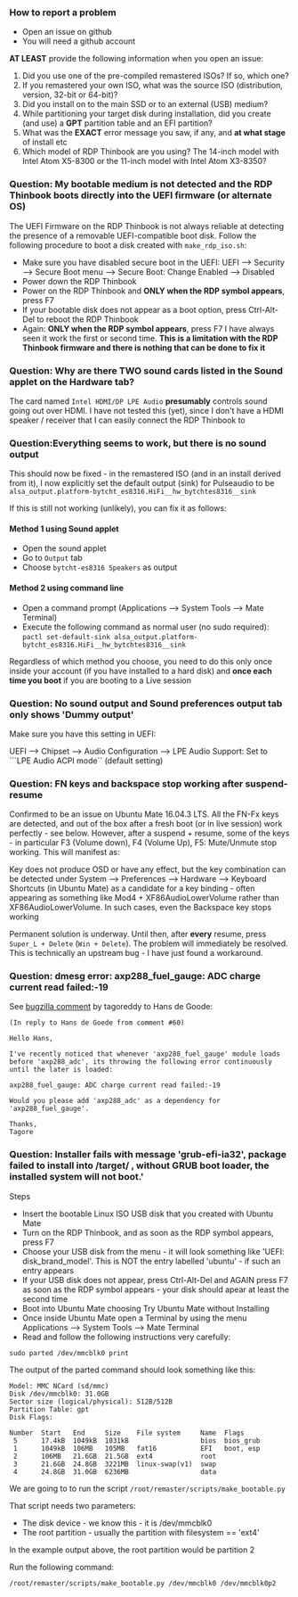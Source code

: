 ### How to report a problem
- Open an issue on github
- You will need a github account

**AT LEAST** provide the following information when you open an issue:
1. Did you use one of the pre-compiled remastered ISOs? If so, which one?
2. If you remastered your own ISO, what was the source ISO (distribution, version, 32-bit or 64-bit)?
3. Did you install on to the main SSD or to an external (USB) medium?
4. While partitioning your target disk during installation, did you create (and use) a **GPT** partition table and an EFI partition?
5. What was the **EXACT** error message you saw, if any, and **at what stage** of install etc
6. Which model of RDP Thinbook are you using? The 14-inch model with Intel Atom X5-8300 or the 11-inch model with Intel Atom X3-8350?

### Question: My bootable medium is not detected and the RDP Thinbook boots directly into the UEFI firmware (or alternate OS)
The UEFI Firmware on the RDP Thinbook is not always reliable at detecting the presence of a removable UEFI-compatible boot disk. 
Follow the following procedure to boot a disk created with ```make_rdp_iso.sh```:
- Make sure you have disabled secure boot in the UEFI:
    UEFI --> Security --> Secure Boot menu --> Secure Boot: Change Enabled --> Disabled
- Power down the RDP Thinbook
- Power on the RDP Thinbook and **ONLY when the RDP symbol appears**, press F7
- If your bootable disk does not appear as a boot option, press Ctrl-Alt-Del to reboot the RDP Thinbook
- Again: **ONLY when the RDP symbol appears**, press F7
I have always seen it work the first or second time. **This is a limitation with the RDP Thinbook firmware and there is nothing that can be done to fix it**

### Question: Why are there TWO sound cards listed in the Sound applet on the Hardware tab?
The card named ```Intel HDMI/DP LPE Audio``` **presumably** controls sound going out over HDMI. I have not tested this (yet), since I don't have a HDMI speaker / receiver that I can easily connect the RDP Thinbook to

### Question:Everything seems to work, but there is no sound output
This should now be fixed - in the remastered ISO (and in an install derived from it), I now explicitly
set the default output (sink) for Pulseaudio to be ```alsa_output.platform-bytcht_es8316.HiFi__hw_bytchtes8316__sink```

If this is still not working (unlikely), you can fix it as follows:
#### Method 1 using Sound applet
- Open the sound applet
- Go to ```Output``` tab
- Choose ```bytcht-es8316 Speakers``` as output
#### Method 2 using command line
- Open a command prompt (Applications --> System Tools --> Mate Terminal)
- Execute the following command as normal user (no sudo required):
      ```pactl set-default-sink alsa_output.platform-bytcht_es8316.HiFi__hw_bytchtes8316__sink```
  
Regardless of which method you choose, you need to do this only once inside your account 
(if you have installed to a hard disk) and **once each time you boot** if you are booting
to a Live session
  
### Question: No sound output and Sound preferences output tab only shows 'Dummy output'
Make sure you have this setting in UEFI:

UEFI --> Chipset --> Audio Configuration --> LPE Audio Support: Set to ```LPE Audio ACPI mode`` (default setting)

### Question: FN keys and backspace stop working after suspend-resume
Confirmed to be an issue on Ubuntu Mate 16.04.3 LTS. All the FN-Fx keys are detected, and out of the box after a fresh boot (or in live session) work perfectly - see below. However, after a suspend + resume, some of the keys - in particular F3 (Volume down), F4 (Volume Up), F5: Mute/Unmute stop working. This will manifest as:

Key does not produce OSD or have any effect, but the key combination can be detected under System --> Preferences --> Hardware --> Keyboard Shortcuts (in Ubuntu Mate) as a candidate for a key binding - often appearing as something like Mod4 + XF86AudioLowerVolume rather than XF86AudioLowerVolume. In such cases, even the Backspace key stops working

Permanent solution is underway. Until then, after **every** resume, press ```Super_L + Delete``` (```Win + Delete```). The problem will immediately be resolved. This is technically an upstream bug - I have just found a workaround.

### Question: dmesg error: axp288_fuel_gauge: ADC charge current read failed:-19
See [bugzilla comment](https://bugzilla.kernel.org/show_bug.cgi?id=155241#c61) by tagoreddy to Hans de Goode:
```
(In reply to Hans de Goede from comment #60)

Hello Hans,

I've recently noticed that whenever 'axp288_fuel_gauge' module loads before 'axp288_adc', its throwing the following error continuously until the later is loaded:

axp288_fuel_gauge: ADC charge current read failed:-19

Would you please add 'axp288_adc' as a dependency for 'axp288_fuel_gauge'.

Thanks,
Tagore
```

### Question: Installer fails with message 'grub-efi-ia32', package failed to install into /target/ , without GRUB boot loader, the installed system will not boot.'

Steps
- Insert the bootable Linux ISO USB disk that you created with Ubuntu Mate
- Turn on the RDP Thinbook, and as soon as the RDP symbol appears, press F7
- Choose your USB disk from the menu - it will look something like 'UEFI: disk_brand_model'. This is NOT the entry labelled 'ubuntu' - if such an entry appears
- If your USB disk does not appear, press Ctrl-Alt-Del and AGAIN press F7 as soon as the RDP symbol appears - your disk should apear at least the second time
- Boot into Ubuntu Mate choosing Try Ubuntu Mate without Installing
- Once inside Ubuntu Mate open a Terminal by using the menu Applications --> System Tools --> Mate Terminal
- Read and follow the following instructions very carefully:

```sudo parted /dev/mmcblk0 print```

The output of the parted command should look something like this:

```
Model: MMC NCard (sd/mmc)
Disk /dev/mmcblk0: 31.0GB
Sector size (logical/physical): 512B/512B
Partition Table: gpt
Disk Flags: 

Number  Start   End     Size    File system     Name  Flags
 5      17.4kB  1049kB  1031kB                  bios  bios_grub
 1      1049kB  106MB   105MB   fat16           EFI   boot, esp
 2      106MB   21.6GB  21.5GB  ext4            root
 3      21.6GB  24.8GB  3221MB  linux-swap(v1)  swap
 4      24.8GB  31.0GB  6236MB                  data
```

We are going to to run the script ```/root/remaster/scripts/make_bootable.py```

That script needs two parameters:
- The disk device - we know this - it is /dev/mmcblk0
- The root partition - usually the partition with filesystem == 'ext4'

In the example output above, the root partition would be partition 2

Run the following command:
```
/root/remaster/scripts/make_bootable.py /dev/mmcblk0 /dev/mmcblk0p2
```


